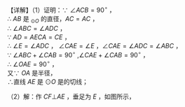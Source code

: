 【详解】（1）证明：∵ $\angle A C B = 9 0 ^ { \circ }$ ，  
∴ $A B$ 是 $_ { \odot O }$ 的直径，$A C = A C$ ，  
∴ $\angle A B C = \angle A D C$ ，  
∵ $A D = A E C A = C E$ ，  
∴ $\angle E = \angle A D C$ ， $\angle C A E = \angle E$ ，$\angle C A E = \angle A D C = \angle A B C$ ，  
∵ $\angle A B C + \angle C A B = 9 0 ^ { \circ }$ ,$\angle C A E + \angle C A B = 9 0 ^ { \circ }$ ，  
∴ $\angle O A E = 9 0 ^ { \circ }$ ，  
又∵ $O A$ 是半径，  
∴直线 $A E$ 是 $\odot O$ 是的切线；

（2）解：作 $C F \bot A E$ ，垂足为 $E$ ，如图所示，
